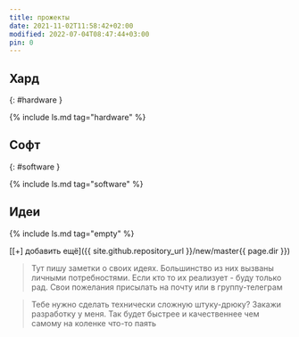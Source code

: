 ```yaml
---
title: прожекты
date: 2021-11-02T11:58:42+02:00
modified: 2022-07-04T08:47:44+03:00
pin: 0
---
```



## Хард
{: #hardware }

{% include ls.md tag="hardware" %}

## Софт  
{: #software }

{% include ls.md tag="software" %}


## Идеи

{% include ls.md tag="empty" %}

[[+] добавить ещё]({{ site.github.repository_url }}/new/master{{ page.dir }})

> Тут пишу заметки о своих идеях. 
> Большинство из них вызваны личными потребностями. 
> Если кто то их реализует - буду только рад. 
> Свои пожелания присылать на почту или в группу-телеграм

> Тебе нужно сделать технически сложную штуку-дрюку? 
> Закажи разработку у меня. Так будет быстрее и качественнее чем самому на коленке что-то паять
